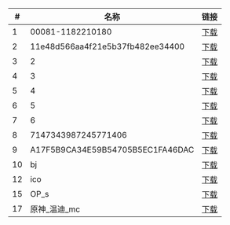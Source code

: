 | #   | 名称                        | 链接                      |
| --- | --------------------------- | ------------------------- |
| 1   | 00081-1182210180      | [下载](./00081-1182210180.jpg) |
| 2   | 11e48d566aa4f21e5b37fb482ee34400      | [下载](./11e48d566aa4f21e5b37fb482ee34400.png) |
| 3   | 2      | [下载](./2.jpg) |
| 4   | 3      | [下载](./3.png) |
| 5   | 4      | [下载](./4.jpg) |
| 6   | 5      | [下载](./5.png) |
| 7   | 6      | [下载](./6.png) |
| 8   | 7147343987245771406      | [下载](./7147343987245771406.png) |
| 9   | A17F5B9CA34E59B54705B5EC1FA46DAC      | [下载](./A17F5B9CA34E59B54705B5EC1FA46DAC.png) |
| 10   | bj      | [下载](./bj.png) |
| 12   | ico      | [下载](./ico.png) |
| 15   | OP_s      | [下载](./OP_s.webp) |
| 17   | 原神_温迪_mc      | [下载](./原神_温迪_mc.png) |